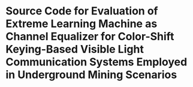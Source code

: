 # Source Code for Evaluation of Extreme Learning Machine as Channel Equalizer for Color-Shift Keying-Based Visible Light Communication Systems Employed in Underground Mining Scenarios

